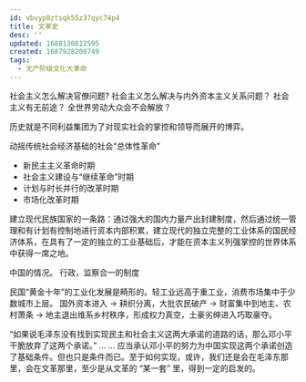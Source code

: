 ```yaml
---
id: vbvyp8ztsqk55z37qyc74p4
title: 文革史
desc: ''
updated: 1688130812595
created: 1687928200749
tags:
  - 无产阶级文化大革命
---
```


社会主义怎么解决官僚问题?
社会主义怎么解决与内外资本主义关系问题？
社会主义有无前途？
全世界劳动大众会不会解放？

历史就是不同利益集团为了对现实社会的掌控和领导而展开的博弈。

动摇传统社会经济基础的社会“总体性革命”
- 新民主主义革命时期
- 社会主义建设与“继续革命”时期
- 计划与时长并行的改革时期
- 市场化改革时期

建立现代民族国家的一条路：通过强大的国内力量产出封建制度，然后通过统一管理和有计划有控制地进行资本内部积累，建立现代的独立完整的工业体系的国民经济体系，在具有了一定的独立的工业基础后，才能在资本主义列强掌控的世界体系中获得一席之地。

中国的情况。
行政，监察合一的制度

民国“黄金十年”的工业化发展是畸形的。轻工业远高于重工业，消费市场集中于少数城市上层。
国外资本进入 -> 耕织分离，大批农民破产 -> 财富集中到地主、农村萧条 -> 地主退出维系乡村秩序，形成权力真空，土豪劣绅进入巧取豪夺。

“如果说毛泽东没有找到实现民主和社会主义这两大承诺的道路的话，那么邓小平干脆放弃了这两个承诺。” ... ... 应当承认邓小平的努力为中国实现这两个承诺创造了基础条件。但也只是条件而已。至于如何实现，或许，我们还是会在毛泽东那里，会在文革那里，至少是从文革的 “某一套” 里，得到一定的启发的。


